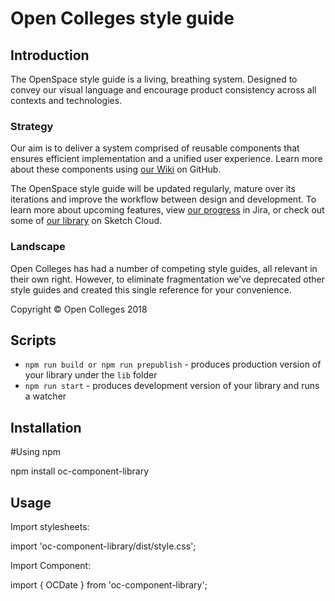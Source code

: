 # Open Colleges style guide

## Introduction

The OpenSpace style guide is a living, breathing system. Designed to convey our visual language and encourage product consistency across all contexts and technologies.

### Strategy

Our aim is to deliver a system comprised of reusable components that ensures efficient implementation and a unified user experience. Learn more about these components using [our Wiki](https://github.com/opencolleges/oc-ui-library-master/wiki 'our Wiki') on GitHub.

The OpenSpace style guide will be updated regularly, mature over its iterations and improve the workflow between design and development. To learn more about upcoming features, view [our progress](https://opencolleges.jira.com/browse/MM-1146 'our releases') in Jira, or check out some of [our library](https://sketch.cloud/s/qK522 'our library') on Sketch Cloud.

### Landscape

Open Colleges has had a number of competing style guides, all relevant in their own right. However, to eliminate fragmentation we’ve deprecated other style guides and created this single reference for your convenience.

Copyright © Open Colleges 2018

## Scripts

- `npm run build or npm run prepublish` - produces production version of your library under the `lib` folder
- `npm run start` - produces development version of your library and runs a watcher

## Installation

#Using npm

npm install oc-component-library

## Usage

Import stylesheets:

import 'oc-component-library/dist/style.css';

Import Component:

import { OCDate } from 'oc-component-library';
